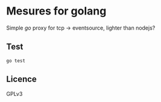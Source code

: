 Mesures for golang
==================

Simple _go_ proxy for tcp -> eventsource, lighter than nodejs?

Test
----

	go test

Licence
-------

GPLv3